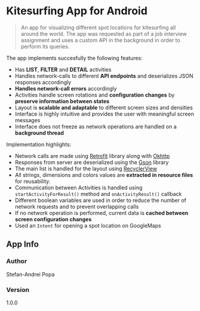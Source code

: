 Kitesurfing App for Android
===========================
> An app for visualizing different spot locations for kitesurfing all around the world. The app was requested as part of a job interview assignment and uses a custom API in the background in order to perform its queries.

The app implements succesfully the following features:
* Has **LIST**, **FILTER** and **DETAIL** activities
* Handles network-calls to different **API endpoints** and deserializes JSON responses accordingly
* **Handles network-call errors** accordingly
* Activities handle screen rotations and **configuration changes** by **preserve information between states**
* Layout is **scalable and adaptable** to different screen sizes and densities
* Interface is highly intuitive and provides the user with meaningful screen messages
* Interface does not freeze as network operations are handled on a **background thread**

Implementation highlights:
* Network calls are made using [Retrofit](https://square.github.io/retrofit/) library along with [Okhttp](https://square.github.io/okhttp/)
* Responses from server are deserialized using the [Gson](https://github.com/google/gson) library
* The main list is handled for the layout using [RecyclerView](https://developer.android.com/guide/topics/ui/layout/recyclerview) 
* All strings, dimensions and colors values are **extracted in resource files** for reusability.
* Communication between Activities is handled using `startActivityForResult()` method and `onActivityResult()` callback
* Different boolean variables are used in order to reduce the number of network requests and to prevent overlapping calls
* If no network operation is performed, current data is **cached between screen configuration changes**
* Used an `Intent` for opening a spot location on GoogleMaps 

## App Info

### Author

Stefan-Andrei Popa

### Version

1.0.0

